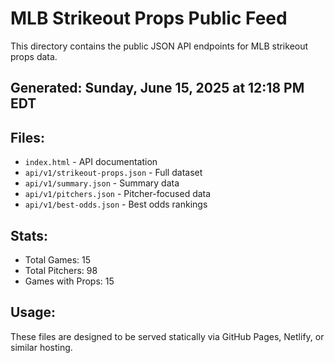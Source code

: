 # MLB Strikeout Props Public Feed

This directory contains the public JSON API endpoints for MLB strikeout props data.

## Generated: Sunday, June 15, 2025 at 12:18 PM EDT

## Files:
- `index.html` - API documentation
- `api/v1/strikeout-props.json` - Full dataset
- `api/v1/summary.json` - Summary data
- `api/v1/pitchers.json` - Pitcher-focused data  
- `api/v1/best-odds.json` - Best odds rankings

## Stats:
- Total Games: 15
- Total Pitchers: 98
- Games with Props: 15

## Usage:
These files are designed to be served statically via GitHub Pages, Netlify, or similar hosting.
